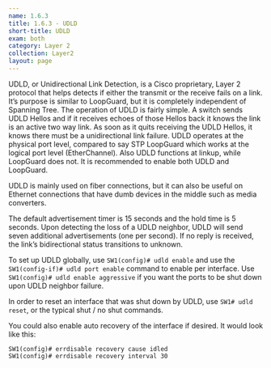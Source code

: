 ```yaml
---
name: 1.6.3
title: 1.6.3 - UDLD
short-title: UDLD
exam: both
category: Layer 2
collection: Layer2
layout: page
---
```

UDLD, or Unidirectional Link Detection, is a Cisco proprietary, Layer 2 protocol that helps detects if either the transmit or the receive fails on a link. It’s purpose is similar to LoopGuard, but it is completely independent of Spanning Tree. The operation of UDLD is fairly simple. A switch sends UDLD Hellos and if it receives echoes of those Hellos back it knows the link is an active two way link. As soon as it quits receiving the UDLD Hellos, it knows there must be a unidirectional link failure. UDLD operates at the physical port level, compared to say STP LoopGuard which works at the logical port level (EtherChannel). Also UDLD functions at linkup, while LoopGuard does not. It is recommended to enable both UDLD and LoopGuard.

UDLD is mainly used on fiber connections, but it can also be useful on Ethernet connections that have dumb devices in the middle such as media converters.

The default advertisement timer is 15 seconds and the hold time is 5 seconds. Upon detecting the loss of a UDLD neighbor, UDLD will send seven additional advertisements (one per second). If no reply is received, the link’s bidirectional status transitions to unknown.

To set up UDLD globally, use `SW1(config)# udld enable` and use the `SW1(config-if)# udld port enable` command to enable per interface. Use `SW1(config)# udld enable aggressive` if you want the ports to be shut down upon UDLD neighbor failure.

In order to reset an interface that was shut down by UDLD, use `SW1# udld reset`, or the typical shut / no shut commands.

You could also enable auto recovery of the interface if desired. It would look like this:
```
SW1(config)# errdisable recovery cause idled
SW1(config)# errdisable recovery interval 30
```
